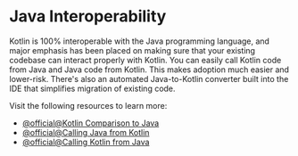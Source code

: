 # Java Interoperability

Kotlin is 100% interoperable with the Java programming language, and major emphasis has been placed on making sure that your existing codebase can interact properly with Kotlin. You can easily call Kotlin code from Java and Java code from Kotlin. This makes adoption much easier and lower-risk. There's also an automated Java-to-Kotlin converter built into the IDE that simplifies migration of existing code.

Visit the following resources to learn more:

- [@official@Kotlin Comparison to Java](https://kotlinlang.org/docs/comparison-to-java.html)
- [@official@Calling Java from Kotlin](https://kotlinlang.org/docs/java-interop.html)
- [@official@Calling Kotlin from Java](https://kotlinlang.org/docs/java-to-kotlin-interop.html)